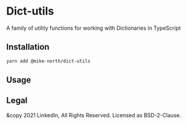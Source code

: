 # Dict-utils

A family of utility functions for working with Dictionaries in TypeScript

## Installation

```sh
yarn add @mike-north/dict-utils
```

## Usage

## Legal
&copy 2021 LinkedIn, All Rights Reserved. Licensed as BSD-2-Clause.
